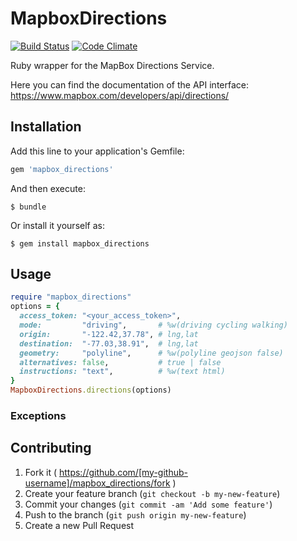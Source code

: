 # MapboxDirections

[![Build Status](https://travis-ci.org/allyapp/mapbox_directions.svg?branch=master)](https://travis-ci.org/allyapp/mapbox_directions)
[![Code Climate](https://codeclimate.com/github/allyapp/mapbox_directions/badges/gpa.svg)](https://codeclimate.com/github/allyapp/mapbox_directions)

Ruby wrapper for the MapBox Directions Service.

Here you can find the documentation of the API interface:
https://www.mapbox.com/developers/api/directions/

## Installation

Add this line to your application's Gemfile:

```ruby
gem 'mapbox_directions'
```

And then execute:

    $ bundle

Or install it yourself as:

    $ gem install mapbox_directions

## Usage

```ruby
require "mapbox_directions"
options = {
  access_token: "<your_access_token>",
  mode:         "driving",       # %w(driving cycling walking)
  origin:       "-122.42,37.78", # lng,lat
  destination:  "-77.03,38.91",  # lng,lat
  geometry:     "polyline",      # %w(polyline geojson false)
  alternatives: false,           # true | false
  instructions: "text",          # %w(text html)
}
MapboxDirections.directions(options)
```

### Exceptions

## Contributing

1. Fork it ( https://github.com/[my-github-username]/mapbox_directions/fork )
2. Create your feature branch (`git checkout -b my-new-feature`)
3. Commit your changes (`git commit -am 'Add some feature'`)
4. Push to the branch (`git push origin my-new-feature`)
5. Create a new Pull Request
